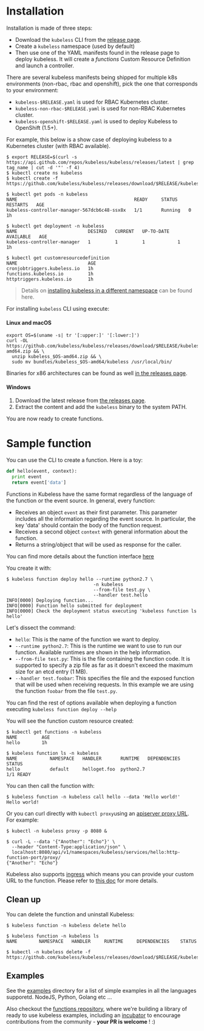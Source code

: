 # Installation

Installation is made of three steps:

* Download the `kubeless` CLI from the [release page](https://github.com/kubeless/kubeless/releases).
* Create a `kubeless` namespace (used by default)
* Then use one of the YAML manifests found in the release page to deploy kubeless. It will create a _functions_ Custom Resource Definition and launch a controller.

There are several kubeless manifests being shipped for multiple k8s environments (non-rbac, rbac and openshift), pick the one that corresponds to your environment:

* `kubeless-$RELEASE.yaml` is used for RBAC Kubernetes cluster.
* `kubeless-non-rbac-$RELEASE.yaml` is used for non-RBAC Kubernetes cluster.
* `kubeless-openshift-$RELEASE.yaml` is used to deploy Kubeless to OpenShift (1.5+).

For example, this below is a show case of deploying kubeless to a Kubernetes cluster (with RBAC available).

```console
$ export RELEASE=$(curl -s https://api.github.com/repos/kubeless/kubeless/releases/latest | grep tag_name | cut -d '"' -f 4)
$ kubectl create ns kubeless
$ kubectl create -f https://github.com/kubeless/kubeless/releases/download/$RELEASE/kubeless-$RELEASE.yaml

$ kubectl get pods -n kubeless
NAME                                           READY     STATUS    RESTARTS   AGE
kubeless-controller-manager-567dcb6c48-ssx8x   1/1       Running   0          1h

$ kubectl get deployment -n kubeless
NAME                          DESIRED   CURRENT   UP-TO-DATE   AVAILABLE   AGE
kubeless-controller-manager   1         1         1            1           1h

$ kubectl get customresourcedefinition
NAME                          AGE
cronjobtriggers.kubeless.io   1h
functions.kubeless.io         1h
httptriggers.kubeless.io      1h
```

> Details on [installing kubeless in a different namespace](/docs/function-controller-configuration#install-kubeless-in-different-namespace) can be found here.

For installing `kubeless` CLI using execute:

#### Linux and macOS

```console
export OS=$(uname -s| tr '[:upper:]' '[:lower:]')
curl -OL https://github.com/kubeless/kubeless/releases/download/$RELEASE/kubeless_$OS-amd64.zip && \
  unzip kubeless_$OS-amd64.zip && \
  sudo mv bundles/kubeless_$OS-amd64/kubeless /usr/local/bin/
```

Binaries for x86 architectures can be found as well [in the releases page](https://github.com/kubeless/kubeless/releases).

#### Windows

1. Download the latest release from [the releases page](https://github.com/kubeless/kubeless/releases).
2. Extract the content and add the `kubeless` binary to the system PATH.

You are now ready to create functions.

# Sample function

You can use the CLI to create a function. Here is a toy:

```python
def hello(event, context):
  print event
  return event['data']
```

Functions in Kubeless have the same format regardless of the language of the function or the event source. In general, every function:

 - Receives an object `event` as their first parameter. This parameter includes all the information regarding the event source. In particular, the key 'data' should contain the body of the function request.
 - Receives a second object `context` with general information about the function.
 - Returns a string/object that will be used as response for the caller.

You can find more details about the function interface [here](/docs/kubeless-functions#functions-interface)

You create it with:

```console
$ kubeless function deploy hello --runtime python2.7 \
                                -n kubeless
                                --from-file test.py \
                                --handler test.hello
INFO[0000] Deploying function...
INFO[0000] Function hello submitted for deployment
INFO[0000] Check the deployment status executing 'kubeless function ls hello'
```

Let's dissect the command:

* `hello`: This is the name of the function we want to deploy.
* `--runtime python2.7`: This is the runtime we want to use to run our function. Available runtimes are shown in the help information.
* `--from-file test.py`: This is the file containing the function code. It is supported to specify a zip file as far as it doesn't exceed the maximum size for an etcd entry (1 MB).
* `--handler test.foobar`: This specifies the file and the exposed function that will be used when receiving requests. In this example we are using the function `foobar` from the file `test.py`.

You can find the rest of options available when deploying a function executing `kubeless function deploy --help`

You will see the function custom resource created:

```console
$ kubectl get functions -n kubeless
NAME         AGE
hello        1h

$ kubeless function ls -n kubeless
NAME           	NAMESPACE	HANDLER       RUNTIME  	DEPENDENCIES	STATUS
hello         	default  	helloget.foo  python2.7	            	1/1 READY
```

You can then call the function with:

```console
$ kubeless function -n kubeless call hello --data 'Hello world!'
Hello world!
```

Or you can curl directly with `kubectl proxy`using an [apiserver proxy URL](https://kubernetes.io/docs/tasks/access-application-cluster/access-cluster/#manually-constructing-apiserver-proxy-urls).
For example:

```console
$ kubectl -n kubeless proxy -p 8080 &

$ curl -L --data '{"Another": "Echo"}' \
  --header "Content-Type:application/json" \
  localhost:8080/api/v1/namespaces/kubeless/services/hello:http-function-port/proxy/
{"Another": "Echo"}
```

Kubeless also supports [ingress](https://kubernetes.io/docs/concepts/services-networking/ingress/) which means you can provide your custom URL to the function. Please refer to [this doc](/docs/http-triggers) for more details.

## Clean up

You can delete the function and uninstall Kubeless:

```console
$ kubeless function -n kubeless delete hello

$ kubeless function -n kubeless ls
NAME        NAMESPACE   HANDLER     RUNTIME     DEPENDENCIES    STATUS

$ kubectl -n kubeless delete -f https://github.com/kubeless/kubeless/releases/download/$RELEASE/kubeless-$RELEASE.yaml
```

## Examples

See the [examples](https://github.com/kubeless/kubeless/tree/master/examples) directory for a list of simple examples in all the languages supporetd. NodeJS, Python, Golang etc ...

Also checkout the [functions repository](https://github.com/kubeless/functions), where we're building a library of ready to use kubeless examples, including an [incubator](https://github.com/kubeless/functions/tree/master/incubator) to encourage contributions from the community - **your PR is welcome** ! :)
